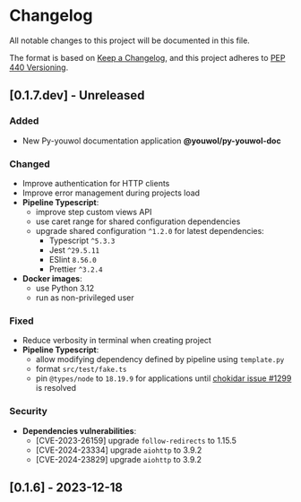 <!--
  formatted using prettier inside ./doc (see TG-1998):
  cd doc && yarn && yarn prettier --write --tab-width=4 ../CHANGELOG.md

  All lines with an heading of second level must match the following regex, with the captured match a valid PEP 440 version string :
      /^## \[(.*)\] − (?:(?:Unreleased)|(?:\d\d\d\d-\d\d-\d\d))$/
  Additionally the first one of these lines is updated or created by the script `version_management.py`, and its version must be the
  current version as declared in pyproject.toml
-->

# Changelog

All notable changes to this project will be documented in this file.

The format is based on [Keep a Changelog](https://keepachangelog.com/en/1.1.0/),
and this project adheres to [PEP 440 Versioning](https://peps.python.org/pep-0440/).

## [0.1.7.dev] - Unreleased

### Added

-   New Py-youwol documentation application **@youwol/py-youwol-doc**<!-- (TG-1923, TG-1924, TG-1925, TG-1951, TG-1952, TG-1961) -->

### Changed

-   Improve authentication for HTTP clients <!-- (TG-1874) -->
-   Improve error management during projects load <!-- (TG-1878) -->
-   **Pipeline Typescript**:
    -   improve step custom views API <!-- (TG-1862) -->
    -   use caret range for shared configuration dependencies <!-- (TG-1912) -->
    -   upgrade shared configuration `^1.2.0` for latest dependencies: <!-- (TG-1954, TG-1980) -->
        -   Typescript `^5.3.3`
        -   Jest `^29.5.11`
        -   ESlint `8.56.0`
        -   Prettier `^3.2.4`
-   **Docker images**:
    -   use Python 3.12 <!-- (TG-1848, TG-1850) -->
    -   run as non-privileged user <!-- (TG-1957) -->

### Fixed

-   Reduce verbosity in terminal when creating project <!-- (TG-1735) -->
-   **Pipeline Typescript**:
    -   allow modifying dependency defined by pipeline using `template.py` <!-- (TG-1911) -->
    -   format `src/test/fake.ts` <!-- (TG-1706) -->
    -   pin `@types/node` to `18.19.9`
        for applications until [chokidar issue #1299](https://github.com/paulmillr/chokidar/issues/1299) is resolved <!-- (TG-1983) -->

### Security

-   **Dependencies vulnerabilities**:
    -   [CVE-2023-26159] upgrade `follow-redirects` to 1.15.5 <!-- (TG-1906) -->
    -   [CVE-2024-23334] upgrade `aiohttp` to 3.9.2 <!-- (TG-1984) -->
    -   [CVE-2024-23829] upgrade `aiohttp` to 3.9.2 <!-- (TG-1984) -->

<!-- Not worthy of inclusion
TG-1881
TG-1889
TG-1949
TG-1960
TG-1962
TG-1963
-->

## [0.1.6] - 2023-12-18
